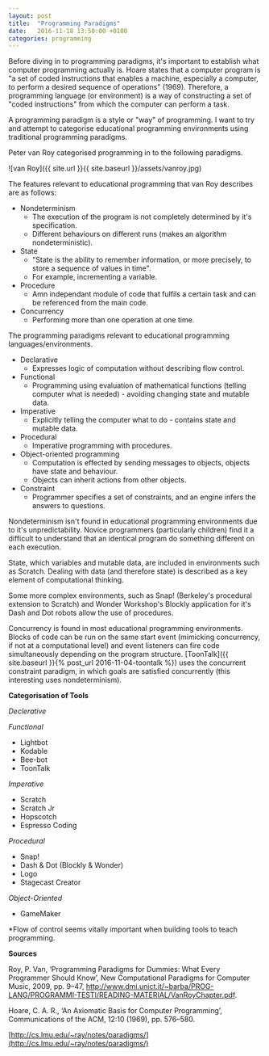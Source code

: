```yaml
---
layout: post
title:  "Programming Paradigms"
date:   2016-11-18 13:50:00 +0100
categories: programming
---
```


Before diving in to programming paradigms, it's important to establish what computer programming actually is. Hoare states that a computer program is "a set of coded instructions that enables a machine, especially a computer, to perform a desired sequence of operations" (1969). Therefore, a programming language (or environment) is a way of constructing a set of "coded instructions" from which the computer can perform a task.

A programming paradigm is a style or "way" of programming. I want to try and attempt to categorise educational programming environments using traditional programming paradigms.

Peter van Roy categorised programming in to the following paradigms.

![van Roy]({{ site.url }}{{ site.baseurl }}/assets/vanroy.jpg)

The features relevant to educational programming that van Roy describes are as follows:

- Nondeterminism
	- The execution of the program is not completely determined by it's specification.
	- Different behaviours on different runs (makes an algorithm nondeterministic).
- State
	- "State is the ability to remember information, or more precisely, to store a sequence of values in time".
	- For example, incrementing a variable.
- Procedure
	- Amn independant module of code that fulfils a certain task and can be referenced from the main code.
- Concurrency
	- Performing more than one operation at one time.

The programming paradigms relevant to educational programming languages/environments.

- Declarative
	- Expresses logic of computation without describing flow control.
- Functional
	- Programming using evaluation of mathematical functions (telling computer what is needed) - avoiding changing state and mutable data.
- Imperative
	- Explicitly telling the computer what to do - contains state and mutable data.
- Procedural
	- Imperative programming with procedures.
- Object-oriented programming
	- Computation is effected by sending messages to objects, objects have state and behaviour.
	- Objects can inherit actions from other objects.
- Constraint
	- Programmer specifies a set of constraints, and an engine infers the answers to questions.

Nondeterminism isn't found in educational programming environments due to it's unpredictability. Novice programmers (particularly children) find it a difficult to understand that an identical program do something different on each execution.

State, which variables and mutable data, are included in environments such as Scratch. Dealing with data (and therefore state) is described as a key element of computational thinking.

Some more complex environments, such as Snap! (Berkeley's procedural extension to Scratch) and Wonder Workshop's Blockly application for it's Dash and Dot robots allow the use of procedures.

Concurrency is found in most educational programming environments. Blocks of code can be run on the same start event (mimicking concurrency, if not at a computational level) and event listeners can fire code simultaneously depending on the program structure. [ToonTalk]({{ site.baseurl }}{% post_url 2016-11-04-toontalk %}) uses the concurrent constraint paradigm, in which goals are satisfied concurrently (this interesting uses nondeterminism).

**Categorisation of Tools**

*Declerative*

*Functional*

- Lightbot
- Kodable
- Bee-bot
- ToonTalk

*Imperative*

- Scratch
- Scratch Jr
- Hopscotch
- Espresso Coding

*Procedural*

- Snap!
- Dash & Dot (Blockly & Wonder)
- Logo
- Stagecast Creator

*Object-Oriented*

- GameMaker

*Flow of control seems vitally important when building tools to teach programming.

**Sources**

Roy, P. Van, ‘Programming Paradigms for Dummies: What Every Programmer Should Know’, New Computational Paradigms for Computer Music, 2009, pp. 9–47, http://www.dmi.unict.it/~barba/PROG-LANG/PROGRAMMI-TESTI/READING-MATERIAL/VanRoyChapter.pdf.

Hoare, C. A. R., ‘An Axiomatic Basis for Computer Programming’, Communications of the ACM, 12:10 (1969), pp. 576–580.

[http://cs.lmu.edu/~ray/notes/paradigms/](http://cs.lmu.edu/~ray/notes/paradigms/)
